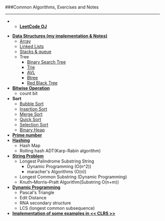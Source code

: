 ###Common Algorithms, Exercises and Notes
- - -
- * [**LeetCode OJ**](https://github.com/zpoint/Algorithms/tree/master/LeetCode)
* [**Data Structures (my implementation & Notes)**](#data-structure)
	* [Array](https://github.com/zpoint/Algorithms/tree/master/Array)
	* [Linked Lists](https://github.com/zpoint/Algorithms/tree/master/Linked%20Lists)
	* [Stacks & queue](https://github.com/zpoint/Algorithms/tree/master/Stack_Queue)
	* Tree
		*  [Binary Search Tree](https://github.com/zpoint/Algorithms/tree/master/Tree/BST)
		*  [Trie](https://github.com/zpoint/Algorithms/tree/master/Tree/Trie)
		*  [AVL](https://github.com/zpoint/Algorithms/tree/master/Tree/AVL)
		*  [Btree](https://github.com/zpoint/Algorithms/tree/master/Tree/Btree)
		*  [Red Black Tree](https://github.com/zpoint/Algorithms/tree/master/Tree/RBTree)
* [**Bitwise Operation**](https://github.com/zpoint/Algorithms/tree/master/bitwise)
	* count bit
* **Sort**
	* [Bubble Sort](https://github.com/zpoint/Algorithms/tree/master/Sort/bubble%20sort)
	* [Insertion Sort](https://github.com/zpoint/Algorithms/tree/master/Sort/insertion%20sort)
	* [Merge Sort](https://github.com/zpoint/Algorithms/tree/master/Sort/merge%20sort)
	* [Quick Sort](https://github.com/zpoint/Algorithms/tree/master/Sort/quick%20sort)
	* [Selection Sort](https://github.com/zpoint/Algorithms/tree/master/Sort/selection%20sort)
	* [Binary Heap](https://github.com/zpoint/Algorithms/tree/master/Sort/binary%20heap)
* [**Prime number**](https://github.com/zpoint/Algorithms/tree/master/prime)
* [**Hashing**](https://github.com/zpoint/Algorithms/tree/master/Hashing)
 	* Hash Map
 	* Rolling hash ADT(Karp-Rabin algorithm)
* [**String Problem**](https://github.com/zpoint/Algorithms/tree/master/String)
	* Longest Palindrome Substring String
		* Dynamic Programming (O(n^2))
		* maracher's Algorithms (O(n))
	* Longest Common Substring (Dynamic Programming)
	* Knuth–Morris–Pratt Algorithm(Substring O(n+m))
* [**Dynamic Programming**](https://github.com/zpoint/Algorithms/tree/master/Dynamic%20Programming)
	* Pascal's Triangle
	* Edit Distance
	* RNA secondary structure
	* LCS (longest common subsequence)
* [**Implementation of some examples in << CLRS >>**](https://github.com/zpoint/Algorithms/tree/master/CLRS)


